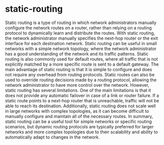 # static-routing
Static routing is a type of routing in which network administrators manually configure the network routes on a router, rather than relying on a routing protocol to dynamically learn and distribute the routes.
With static routing, the network administrator manually specifies the next-hop router or the exit interface for each destination network.
Static routing can be useful in small networks with a simple network topology, where the network administrator has a good understanding of the network and its traffic patterns.
Static routing is also commonly used for default routes, where all traffic that is not explicitly matched by a more specific route is sent to a default gateway.
The main advantage of static routing is that it is simple to configure and does not require any overhead from routing protocols. 
Static routes can also be used to override routing decisions made by a routing protocol, allowing the network administrator to have more control over the network.
However, static routing has several limitations. One of the main limitations is that it does not provide any automatic failover in case of a link or router failure. 
If a static route points to a next-hop router that is unreachable, traffic will not be able to reach its destination. Additionally, static routing does not scale well in large networks with complex topologies,
as it can become difficult to manually configure and maintain all of the necessary routes.
In summary, static routing can be a useful tool for simple networks or specific routing scenarios, but dynamic routing protocols are typically preferred for larger networks and more complex topologies due to their scalability and ability to automatically adapt to changes in the network.
